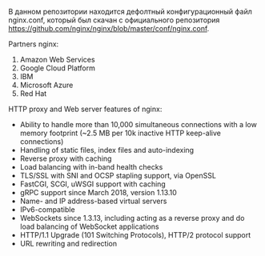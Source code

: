 В данном репозитории находится дефолтный конфигурационный файл nginx.conf, который был скачан с официального репозитория https://github.com/nginx/nginx/blob/master/conf/nginx.conf.

Partners nginx:
1. Amazon Web Services
2. Google Cloud Platform
3. IBM
4. Microsoft Azure
5. Red Hat

HTTP proxy and Web server features of nginx:
* Ability to handle more than 10,000 simultaneous connections with a low memory footprint (~2.5 MB per 10k inactive HTTP keep-alive connections)
* Handling of static files, index files and auto-indexing
* Reverse proxy with caching
* Load balancing with in-band health checks
* TLS/SSL with SNI and OCSP stapling support, via OpenSSL
* FastCGI, SCGI, uWSGI support with caching
* gRPC support since March 2018, version 1.13.10
* Name- and IP address-based virtual servers
* IPv6-compatible
* WebSockets since 1.3.13, including acting as a reverse proxy and do load balancing of WebSocket applications
* HTTP/1.1 Upgrade (101 Switching Protocols), HTTP/2 protocol support
* URL rewriting and redirection
